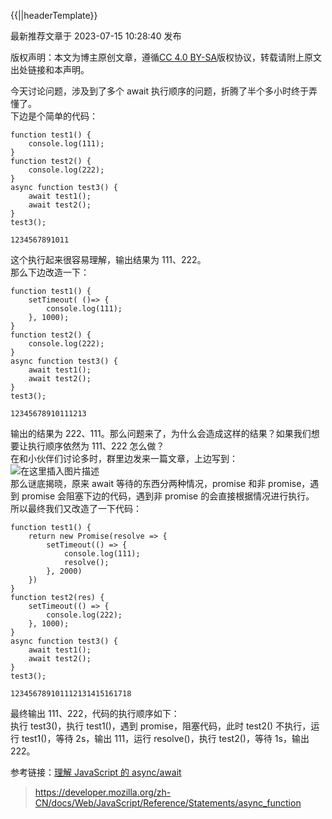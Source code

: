 {{||headerTemplate}}

最新推荐文章于 2023-07-15 10:28:40 发布

版权声明：本文为博主原创文章，遵循[CC 4.0 BY-SA](http://creativecommons.org/licenses/by-sa/4.0/)版权协议，转载请附上原文出处链接和本声明。

今天讨论问题，涉及到了多个 await 执行顺序的问题，折腾了半个多小时终于弄懂了。\
下边是个简单的代码：

```plain
function test1() {
	console.log(111);
}
function test2() {
	console.log(222);
}
async function test3() {
	await test1();
	await test2();
}
test3();

1234567891011
```

这个执行起来很容易理解，输出结果为 111、222。\
那么下边改造一下：

```plain
function test1() {
	setTimeout( ()=> {
		console.log(111);
	}, 1000);
}
function test2() {
	console.log(222);
}
async function test3() {
	await test1();
	await test2();
}
test3();

12345678910111213
```

输出的结果为 222、111。那么问题来了，为什么会造成这样的结果？如果我们想要让执行顺序依然为 111、222 怎么做？\
在和小伙伴们讨论多时，群里边发来一篇文章，上边写到：\
![在这里插入图片描述](https://img-blog.csdnimg.cn/20210706171913356.png?x-oss-process=image/watermark,type_ZmFuZ3poZW5naGVpdGk,shadow_10,text_aHR0cHM6Ly9ibG9nLmNzZG4ubmV0L3dlaXhpbl80Mjg4MDA4OA==,size_16,color_FFFFFF,t_70)\
那么谜底揭晓，原来 await 等待的东西分两种情况，promise 和非 promise，遇到 promise 会阻塞下边的代码，遇到非 promise 的会直接根据情况进行执行。\
所以最终我们又改造了一下代码：

```plain
function test1() {
	return new Promise(resolve => {
        setTimeout(() => {
            console.log(111);
            resolve();
        }, 2000)
    })
}
function test2(res) {
	setTimeout(() => {
	    console.log(222);
	}, 1000);
}
async function test3() {
    await test1();
    await test2();
}
test3();

123456789101112131415161718
```

最终输出 111、222，代码的执行顺序如下：\
执行 test3()，执行 test1()，遇到 promise，阻塞代码，此时 test2() 不执行，运行 test1()，等待 2s，输出 111，运行 resolve()，执行 test2()，等待 1s，输出 222。

参考链接：[理解 JavaScript 的 async/await](https://segmentfault.com/a/1190000007535316)

> https://developer.mozilla.org/zh-CN/docs/Web/JavaScript/Reference/Statements/async_function